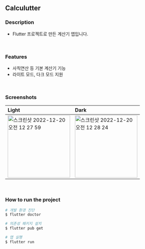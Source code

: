 ## Calculutter

### Description

- Flutter 프로젝트로 만든 계산기 앱입니다.
<br>

### Features

- 사칙연산 등 기본 계산기 기능
- 라이트 모드, 다크 모드 지원
<br>

### Screenshots

| Light                                                                                                                                                                          | Dark                                                                                                                                                                           |
| :----------------------------------------------------------------------------------------------------------------------------------------------------------------------------- | :----------------------------------------------------------------------------------------------------------------------------------------------------------------------------- |
| <img width="200" alt="스크린샷 2022-12-20 오전 12 27 59" src="https://user-images.githubusercontent.com/73919235/208461127-1cfb44e5-a230-4e9c-88e9-d4b47422ff78.png"> | <img width="200" alt="스크린샷 2022-12-20 오전 12 28 24" src="https://user-images.githubusercontent.com/73919235/208461168-d1185210-cb08-4f90-ae98-107d76a5cd48.png"> |
<br>

### How to run the project

```bash
# 개발 환경 진단
$ flutter doctor

# 의존성 패키지 설치
$ flutter pub get

# 앱 실행
$ flutter run
```
